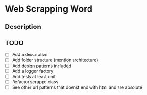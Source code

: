 # Web Scrapping Word
## Description


## TODO
- [ ] Add a description
- [ ] Add folder structure (mention architecture)
- [ ] Add design patterns included
- [ ] Add a logger factory
- [ ] Add tests at least unit
- [ ] Refactor scrappe class
- [ ] See other url patterns that doenst end with html and are absolute 